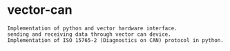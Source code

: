 # vector-can

    Implementation of python and vector hardware interface.
    sending and receiving data through vector can device.
    Implementation of ISO 15765-2 (Diagnostics on CAN) protocol in python.
